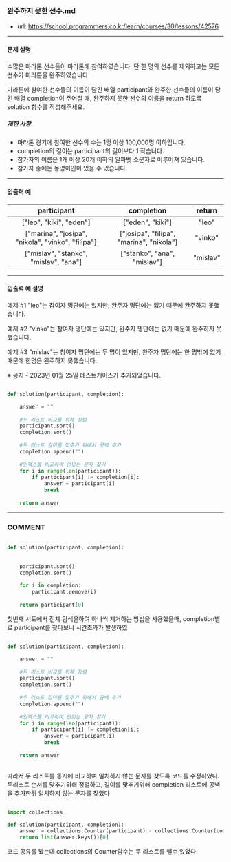 ### 완주하지 못한 선수.md

 - url: https://school.programmers.co.kr/learn/courses/30/lessons/42576
 
 --------
 
#### 문제 설명
수많은 마라톤 선수들이 마라톤에 참여하였습니다. 단 한 명의 선수를 제외하고는 모든 선수가 마라톤을 완주하였습니다.

마라톤에 참여한 선수들의 이름이 담긴 배열 participant와 완주한 선수들의 이름이 담긴 배열 completion이 주어질 때, 완주하지 못한 선수의 이름을 return 하도록 solution 함수를 작성해주세요.

##### 제한 사항
 - 마라톤 경기에 참여한 선수의 수는 1명 이상 100,000명 이하입니다.
 - completion의 길이는 participant의 길이보다 1 작습니다.
 - 참가자의 이름은 1개 이상 20개 이하의 알파벳 소문자로 이루어져 있습니다.
 - 참가자 중에는 동명이인이 있을 수 있습니다.

--------
 
#### 입출력 예
|participant|completion|return|
|:---:|:---:|:---:|
|["leo", "kiki", "eden"]|["eden", "kiki"]|"leo"|
|["marina", "josipa", "nikola", "vinko", "filipa"]|["josipa", "filipa", "marina", "nikola"]|"vinko"|
|["mislav", "stanko", "mislav", "ana"]|["stanko", "ana", "mislav"]|"mislav"|
 
--------

#### 입출력 예 설명
예제 #1
"leo"는 참여자 명단에는 있지만, 완주자 명단에는 없기 때문에 완주하지 못했습니다.

예제 #2
"vinko"는 참여자 명단에는 있지만, 완주자 명단에는 없기 때문에 완주하지 못했습니다.

예제 #3
"mislav"는 참여자 명단에는 두 명이 있지만, 완주자 명단에는 한 명밖에 없기 때문에 한명은 완주하지 못했습니다.

※ 공지 - 2023년 01월 25일 테스트케이스가 추가되었습니다.

```python

def solution(participant, completion):

    answer = ""
    
    #두 리스트 비교를 위해 정렬
    participant.sort()
    completion.sort()
    
    #두 리스트 길이를 맞추기 위해서 공백 추가
    completion.append("")
    
    #인덱스를 비교하여 안맞는 문자 찾기
    for i in range(len(participant)):
        if participant[i] != completion[i]:
            answer = participant[i]
            break
    
    return answer

```

------
### COMMENT
```python

def solution(participant, completion):

    
    participant.sort()
    completion.sort()
    
    for i in completion:
        participant.remove(i)
    
    return participant[0]

```

첫번째 시도에서 전체 탐색을하여 하나씩 제거하는 방법을 사용했을때, completion별로 participant를 찾다보니 시간초과가 발생하였


```python

def solution(participant, completion):

    answer = ""
    
    #두 리스트 비교를 위해 정렬
    participant.sort()
    completion.sort()
    
    #두 리스트 길이를 맞추기 위해서 공백 추가
    completion.append("")
    
    #인덱스를 비교하여 안맞는 문자 찾기
    for i in range(len(participant)):
        if participant[i] != completion[i]:
            answer = participant[i]
            break
    
    return answer
    
```

따라서 두 리스트를 동시에 비교하여 일치하지 않는 문자를 찾도록 코드를 수정하였다. 
두리스트 순서를 맞추기위해 정렬하고, 길이를 맞추기위해 completion 리스트에 공백을 추가한뒤 일치하지 않는 문자를 찾았다



```python

import collections

def solution(participant, completion):
    answer = collections.Counter(participant) - collections.Counter(completion)
    return list(answer.keys())[0]
```
코드 공유를 봤는데 collections의 Counter함수는 두 리스트를 뺼수 있었다


